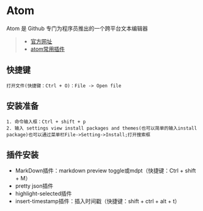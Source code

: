 # Atom

Atom 是 Github 专门为程序员推出的一个跨平台文本编辑器

> * [官方网址](https://atom.io)
> * [atom常用插件](http://www.unnuo.com/atom常用插件.html)

## 快捷键
```
打开文件(快捷键：Ctrl + O)：File -> Open file
```

## 安装准备

```
1. 命令输入框：Ctrl + shift + p
2. 输入 settings view install packages and themes(也可以简单的输入install package)也可以通过菜单栏File->Setting->Install;打开搜索框
```

## 插件安装

- MarkDown插件：markdown preview toggle或mdpt（快捷键：Ctrl + shift + M）
- pretty json插件
- highlight-selected插件
- insert-timestamp插件：插入时间戳（快捷键：shift + ctrl + alt + t）


